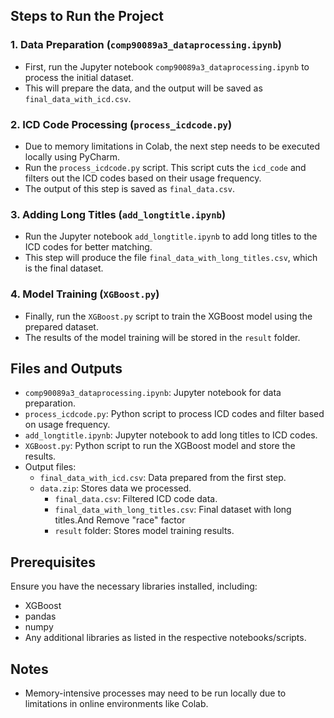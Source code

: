 ## Steps to Run the Project

### 1. Data Preparation (`comp90089a3_dataprocessing.ipynb`)

- First, run the Jupyter notebook `comp90089a3_dataprocessing.ipynb` to process the initial dataset.
- This will prepare the data, and the output will be saved as `final_data_with_icd.csv`.

### 2. ICD Code Processing (`process_icdcode.py`)

- Due to memory limitations in Colab, the next step needs to be executed locally using PyCharm.
- Run the `process_icdcode.py` script. This script cuts the `icd_code` and filters out the ICD codes based on their usage frequency.
- The output of this step is saved as `final_data.csv`.

### 3. Adding Long Titles (`add_longtitle.ipynb`)

- Run the Jupyter notebook `add_longtitle.ipynb` to add long titles to the ICD codes for better matching.
- This step will produce the file `final_data_with_long_titles.csv`, which is the final dataset.

### 4. Model Training (`XGBoost.py`)

- Finally, run the `XGBoost.py` script to train the XGBoost model using the prepared dataset.
- The results of the model training will be stored in the `result` folder.

## Files and Outputs

- `comp90089a3_dataprocessing.ipynb`: Jupyter notebook for data preparation.
- `process_icdcode.py`: Python script to process ICD codes and filter based on usage frequency.
- `add_longtitle.ipynb`: Jupyter notebook to add long titles to ICD codes.
- `XGBoost.py`: Python script to run the XGBoost model and store the results.
- Output files:
  - `final_data_with_icd.csv`: Data prepared from the first step.
  - `data.zip`: Stores data we processed.
     - `final_data.csv`: Filtered ICD code data.
     - `final_data_with_long_titles.csv`: Final dataset with long titles.And Remove "race" factor
     - `result` folder: Stores model training results.

## Prerequisites

Ensure you have the necessary libraries installed, including:
- XGBoost
- pandas
- numpy
- Any additional libraries as listed in the respective notebooks/scripts.

## Notes

- Memory-intensive processes may need to be run locally due to limitations in online environments like Colab.

